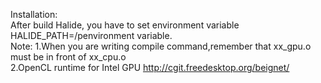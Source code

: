 Installation:  
After build Halide, you have to set environment variable HALIDE_PATH=/penvironment variable.  
Note:
1.When you are writing compile command,remember that xx_gpu.o must be in front of xx_cpu.o  
2.OpenCL runtime for Intel GPU http://cgit.freedesktop.org/beignet/  
